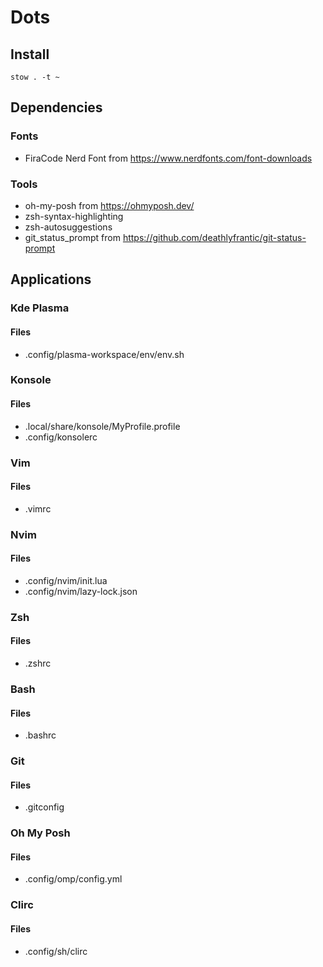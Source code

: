 # Dots

## Install

```
stow . -t ~
```

## Dependencies

### Fonts

* FiraCode Nerd Font from https://www.nerdfonts.com/font-downloads

### Tools
* oh-my-posh from https://ohmyposh.dev/
* zsh-syntax-highlighting
* zsh-autosuggestions
* git_status_prompt from https://github.com/deathlyfrantic/git-status-prompt

## Applications

### Kde Plasma
#### Files

* .config/plasma-workspace/env/env.sh

### Konsole
#### Files

* .local/share/konsole/MyProfile.profile
* .config/konsolerc

### Vim
#### Files

* .vimrc

### Nvim
#### Files

* .config/nvim/init.lua
* .config/nvim/lazy-lock.json

### Zsh
#### Files

* .zshrc

### Bash
#### Files

* .bashrc

### Git
#### Files

* .gitconfig

### Oh My Posh
#### Files

* .config/omp/config.yml

### Clirc
#### Files

* .config/sh/clirc
